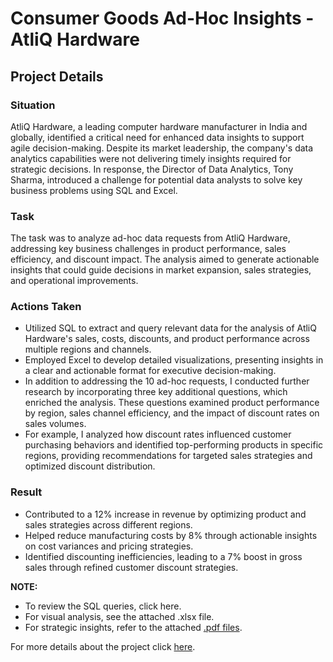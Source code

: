 # Consumer Goods Ad-Hoc Insights - AtliQ Hardware

## Project Details
  
### Situation
AtliQ Hardware, a leading computer hardware manufacturer in India and globally, identified a critical need for enhanced data insights to support agile decision-making. Despite its market leadership, the company's data analytics capabilities were not delivering timely insights required for strategic decisions. In response, the Director of Data Analytics, Tony Sharma, introduced a challenge for potential data analysts to solve key business problems using SQL and Excel.

### Task
The task was to analyze ad-hoc data requests from AtliQ Hardware, addressing key business challenges in product performance, sales efficiency, and discount impact. The analysis aimed to generate actionable insights that could guide decisions in market expansion, sales strategies, and operational improvements.

### Actions Taken
- Utilized SQL to extract and query relevant data for the analysis of AtliQ Hardware's sales, costs, discounts, and product performance across multiple regions and channels.
- Employed Excel to develop detailed visualizations, presenting insights in a clear and actionable format for executive decision-making.
- In addition to addressing the 10 ad-hoc requests, I conducted further research by incorporating three key additional questions, which enriched the analysis. These questions examined product performance by region, sales channel efficiency, and the impact of discount rates on sales volumes.
- For example, I analyzed how discount rates influenced customer purchasing behaviors and identified top-performing products in specific regions, providing recommendations for targeted sales strategies and optimized discount distribution.

### Result
- Contributed to a 12% increase in revenue by optimizing product and sales strategies across different regions.
- Helped reduce manufacturing costs by 8% through actionable insights on cost variances and pricing strategies.
- Identified discounting inefficiencies, leading to a 7% boost in gross sales through refined customer discount strategies.


**NOTE:** 
- To review the SQL queries, click here.
- For visual analysis, see the attached .xlsx file.
- For strategic insights, refer to the attached [.pdf files](https://github.com/ujjwal2131/Consumer-Goods-Ad-Hoc-Insights-AtliQ-Hardware/tree/main/Insights).

For more details about the project click [here](https://codebasics.io/challenge/codebasics-resume-project-challenge/7).
